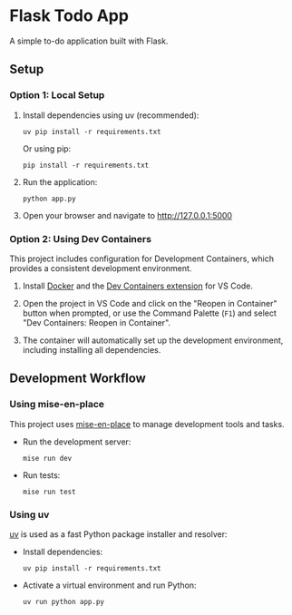 # Flask Todo App

A simple to-do application built with Flask.

## Setup

### Option 1: Local Setup

1. Install dependencies using uv (recommended):
   ```
   uv pip install -r requirements.txt
   ```
   
   Or using pip:
   ```
   pip install -r requirements.txt
   ```

2. Run the application:
   ```
   python app.py
   ```

3. Open your browser and navigate to http://127.0.0.1:5000

### Option 2: Using Dev Containers

This project includes configuration for Development Containers, which provides a consistent development environment.

1. Install [Docker](https://www.docker.com/products/docker-desktop) and the [Dev Containers extension](https://marketplace.visualstudio.com/items?itemName=ms-vscode-remote.remote-containers) for VS Code.

2. Open the project in VS Code and click on the "Reopen in Container" button when prompted, or use the Command Palette (`F1`) and select "Dev Containers: Reopen in Container".

3. The container will automatically set up the development environment, including installing all dependencies.

## Development Workflow

### Using mise-en-place

This project uses [mise-en-place](https://mise.jdx.dev/) to manage development tools and tasks.

- Run the development server:
  ```
  mise run dev
  ```

- Run tests:
  ```
  mise run test
  ```

### Using uv

[uv](https://github.com/astral-sh/uv) is used as a fast Python package installer and resolver:

- Install dependencies:
  ```
  uv pip install -r requirements.txt
  ```

- Activate a virtual environment and run Python:
  ```
  uv run python app.py
  ```
